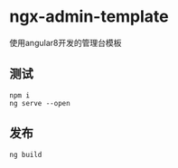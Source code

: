 # ngx-admin-template
使用angular8开发的管理台模板

## 测试
```shell
npm i
ng serve --open
```

## 发布
```shell
ng build
```



